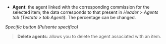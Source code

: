 - **Agent**: the agent linked with the corresponding commission for the selected item; the data corresponds to that present in *Header > Agents tab (Testata > tab Agenti)*. The percentage can be changed.

*Specific button (Pulsante specifico)*

> **Delete agents**: allows you to delete the agent associated with an item.